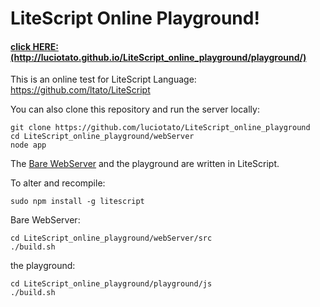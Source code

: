 LiteScript Online Playground!
==
<h4>
<a href=http://luciotato.github.io/LiteScript_online_playground/playground/ target=_blank>
click HERE: (http://luciotato.github.io/LiteScript_online_playground/playground/)</a>
</h4>


This is an online test for LiteScript Language: 
https://github.com/ltato/LiteScript

You can also clone this repository and run the server locally:

    git clone https://github.com/luciotato/LiteScript_online_playground
    cd LiteScript_online_playground/webServer
    node app

The [Bare WebServer](webServer/src/BareWebServer.lite.md) 
and the playground are written in LiteScript.

To alter and recompile: 

    sudo npm install -g litescript
 
 Bare WebServer:

    cd LiteScript_online_playground/webServer/src
    ./build.sh


the playground:

    cd LiteScript_online_playground/playground/js
    ./build.sh

